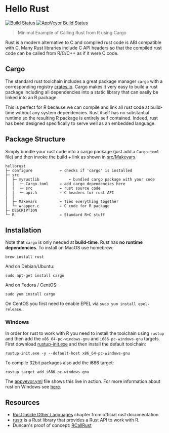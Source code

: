 # Hello Rust

[![Build Status](https://travis-ci.org/jeroen/hellorust.svg)](https://travis-ci.org/jeroen/hellorust)
[![AppVeyor Build Status](https://ci.appveyor.com/api/projects/status/github/jeroen/hellorust)](https://ci.appveyor.com/project/jeroen/hellorust)

> Minimal Example of Calling Rust from R using Cargo

Rust is a modern alternative to C and compiled rust code is ABI compatible with C. Many Rust libraries include C API headers so that the compiled rust code can be called from R/C/C++ as if it were C code.

## Cargo

The standard rust toolchain includes a great package manager `cargo` with a corresponding registry [crates.io](https://crates.io/). Cargo makes it very easy to build a rust package including all dependencies into a static library that can easily be linked into an R package.

This is perfect for R because we can compile and link all rust code at build-time without any system dependencies. Rust itself has no substantial runtime so the resulting R package is entirely self contained. Indeed, rust has been designed specifically to serve well as an embedded language.

## Package Structure

Simply bundle your rust code into a cargo package (just add a `Cargo.toml` file) and then invoke the build + link as shown in [src/Makevars](src/Makevars).

```
hellorust
├─ configure            ← checks if 'cargo' is installed
├─ src
│  ├─ myrustlib             ← bundled cargo package with your code
│  |  ├─ Cargo.toml     ← add cargo dependencies here
│  |  ├─ src            ← rust source code
│  |  └─ api.h          ← C headers for rust API
|  |
│  ├─ Makevars          ← Ties everything together
│  └─ wrapper.c         ← C code for R package
├─ DESCRIPTION
└─ R                    ← Standard R+C stuff
```

## Installation

Note that `cargo` is only needed at __build-time__. Rust has __no runtime dependencies__. To install on MacOS use homebrew:

```
brew install rust
```

And on Debian/Ubuntu:

```
sudo apt-get install cargo
```

And on Fedora / CentOS:

```
sudo yum install cargo
```

On CentOS you first need to enable EPEL via `sudo yum install epel-release`.

### Windows

In order for rust to work with R you need to install the toolchain using `rustup` and then add the `x86_64-pc-windows-gnu` and `i686-pc-windows-gnu` targets. First download [rustup-init.exe](https://win.rustup.rs/) and then install the default toolchain:

```
rustup-init.exe -y --default-host x86_64-pc-windows-gnu
```

To compile 32bit packages also add the i686 target:

```
rustup target add i686-pc-windows-gnu
```

The [appveyor.yml](appveyor.yml) file shows this live in action. For more information about rust on Windows see [here](https://github.com/rust-lang-nursery/rustup.rs/blob/master/README.md#working-with-rust-on-windows).


## Resources
 - [Rust Inside Other Languages](https://doc.rust-lang.org/1.6.0/book/rust-inside-other-languages.html) chapter from official rust documentation
 - [rustr](https://rustr.org/) is a Rust library that provides a Rust API to work with R.
 - Duncan's proof of concept: [RCallRust](https://github.com/duncantl/RCallRust)

